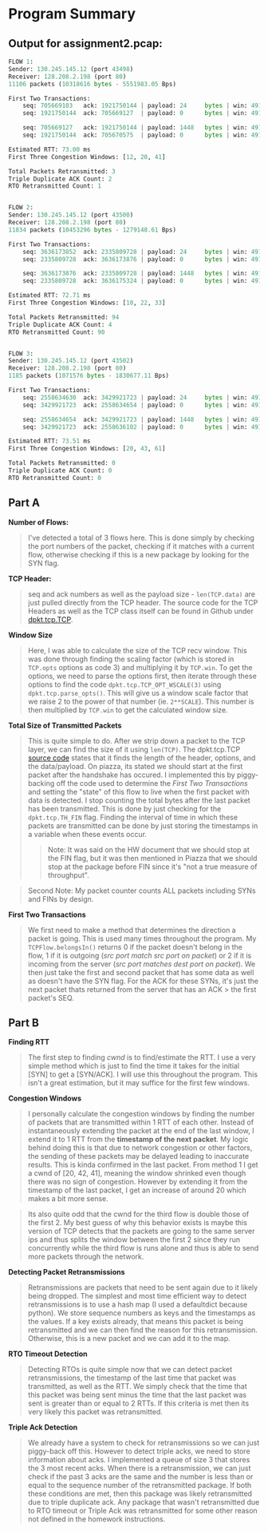 # Program Summary

## **Output for assignment2.pcap:**
```python
FLOW 1:
Sender: 130.245.145.12 (port 43498)
Receiver: 128.208.2.198 (port 80)
11106 packets (10318616 bytes - 5551983.05 Bps)

First Two Transactions:
	seq: 705669103   ack: 1921750144 | payload: 24     bytes | win: 49152 [PUSH/ACK]
	seq: 1921750144  ack: 705669127  | payload: 0      bytes | win: 49152 [ACK]

	seq: 705669127   ack: 1921750144 | payload: 1448   bytes | win: 49152 [ACK]
	seq: 1921750144  ack: 705670575  | payload: 0      bytes | win: 49152 [ACK]

Estimated RTT: 73.00 ms
First Three Congestion Windows: [12, 20, 41]

Total Packets Retransmitted: 3
Triple Duplicate ACK Count: 2
RTO Retransmitted Count: 1 


FLOW 2:
Sender: 130.245.145.12 (port 43500)
Receiver: 128.208.2.198 (port 80)
11834 packets (10453296 bytes - 1279148.61 Bps)

First Two Transactions:
	seq: 3636173852  ack: 2335809728 | payload: 24     bytes | win: 49152 [PUSH/ACK]
	seq: 2335809728  ack: 3636173876 | payload: 0      bytes | win: 49152 [ACK]

	seq: 3636173876  ack: 2335809728 | payload: 1448   bytes | win: 49152 [ACK]
	seq: 2335809728  ack: 3636175324 | payload: 0      bytes | win: 49152 [ACK]

Estimated RTT: 72.71 ms
First Three Congestion Windows: [10, 22, 33]

Total Packets Retransmitted: 94
Triple Duplicate ACK Count: 4
RTO Retransmitted Count: 90 


FLOW 3:
Sender: 130.245.145.12 (port 43502)
Receiver: 128.208.2.198 (port 80)
1185 packets (1071576 bytes - 1830677.11 Bps)

First Two Transactions:
	seq: 2558634630  ack: 3429921723 | payload: 24     bytes | win: 49152 [PUSH/ACK]
	seq: 3429921723  ack: 2558634654 | payload: 0      bytes | win: 49152 [ACK]

	seq: 2558634654  ack: 3429921723 | payload: 1448   bytes | win: 49152 [ACK]
	seq: 3429921723  ack: 2558636102 | payload: 0      bytes | win: 49152 [ACK]

Estimated RTT: 73.51 ms
First Three Congestion Windows: [20, 43, 61]

Total Packets Retransmitted: 0
Triple Duplicate ACK Count: 0
RTO Retransmitted Count: 0 
```

## Part A

**Number of Flows:**
> I've detected a total of 3 flows here. This is done simply by checking the port
numbers of the packet, checking if it matches with a current flow, otherwise 
checking if this is a new package by looking for the SYN flag.

**TCP Header:**
> seq and ack numbers as well as the payload size - `len(TCP.data)` are just pulled
directly from the TCP header. The source code for the TCP Headers as well as the
TCP class itself can be found in Github under
[dpkt.tcp.TCP](https://github.com/kbandla/dpkt/blob/master/dpkt/tcp.py).

**Window Size**
> Here, I was able to calculate the size of the TCP recv window. This was done
through finding the scaling factor (which is stored in `TCP.opts` options as code 3)
and multiplying it by `TCP.win`. To get the options, we need to parse the options
first, then iterate through these options to find the code
`dpkt.tcp.TCP_OPT_WSCALE(3)` using `dpkt.tcp.parse_opts()`. This will give us a 
window scale factor that we raise 2 to the power of that number (ie. `2**SCALE`). 
This number is then multiplied by `TCP.win` to get the calculated window size.

**Total Size of Transmitted Packets**
> This is quite simple to do. After we strip down a packet to the TCP layer, we can
find the size of it using `len(TCP)`. The dpkt.tcp.TCP
[source code](https://github.com/kbandla/dpkt/blob/master/dpkt/tcp.py) states that
it finds the length of the header, options, and the data/payload. On piazza, its
stated we should start at the first packet after the handshake has occured. I 
implemented this by piggy-backing off the code used to determine the *First Two 
Transactions* and setting the "state" of this flow to live when the first packet 
with data is detected. I stop counting the total bytes after the last packet has 
been transmitted. This is done by just checking for the `dpkt.tcp.TH_FIN` flag.
Finding the interval of time in which these packets are transmitted can be done by
just storing the timestamps in a variable when these events occur.
>> Note: It was said on the HW document that we should stop at the FIN flag, but it
was then mentioned in Piazza that we should stop at the package before FIN since
it's "not a true measure of throughput".

>Second Note: My packet counter counts ALL packets including SYNs and FINs by 
design.

**First Two Transactions**
> We first need to make a method that determines the direction a packet is going.
This is used many times throughout the program. My `TCPFlow.belongsIn()` returns 0
if the packet doesn't belong in the flow, 1 if it is outgoing (*src port match src
port on packet*) or 2 if it is incoming from the server (*src port matches dest 
port on packet*). We then just take the first and second packet that has some data
as well as doesn't have the SYN flag. For the ACK for these SYNs, it's just the
next packet thats returned from the server that has an ACK > the first packet's SEQ.

## Part B

**Finding RTT**
> The first step to finding *cwnd* is to find/estimate the RTT. I use a very simple
method which is just to find the time it takes for the initial [SYN] to get a
[SYN/ACK]. I will use this throughout the program. This isn't a great estimation,
but it may suffice for the first few windows.

**Congestion Windows**
> I personally calculate the congestion windows by finding the number of packets
that are transmitted within 1 RTT of each other. Instead of instantaneously
extending the packet at the end of the last window, I extend it to 1 RTT from the
**timestamp of the next packet**. My logic behind doing this is that due to network
congestion or other factors, the sending of these packets may be delayed leading to
inaccurate results. This is kinda confirmed in the last packet. From method 1 I get
a cwnd of [20, 42, 41], meaning the window shrinked even though there was no sign of
congestion. However by extending it from the timestamp of the last packet, I get an
increase of around 20 which makes a bit more sense.

> Its also quite odd that the cwnd for the third flow is double those of the first 2.
My best guess of why this behavior exists is maybe this version of TCP detects that
the packets are going to the same server ips and thus splits the window between the
first 2 since they run concurrently while the third flow is runs alone and thus is
able to send more packets through the network.

**Detecting Packet Retransmissions**
> Retransmissions are packets that need to be sent again due to it likely being
dropped. The simplest and most time efficient way to detect retransmissions is to use
a hash map (I used a defaultdict because python). We store sequence numbers as keys
and the timestamps as the values. If a key exists already, that means this packet is
being retransmitted and we can then find the reason for this retransmission.
Otherwise, this is a new packet and we can add it to the map.

**RTO Timeout Detection**
> Detecting RTOs is quite simple now that we can detect packet retransmissions, the
timestamp of the last time that packet was transmitted, as well as the RTT. We simply
check that the time that this packet was being sent minus the time that the last
packet was sent is greater than or equal to 2 RTTs. If this criteria is met then its
very likely this packet was retransmitted.

**Triple Ack Detection**
> We already have a system to check for retransmissions so we can just piggy-back off
this. However to detect triple acks, we need to store information about acks. I
implemented a queue of size 3 that stores the 3 most recent acks. When there is a
retransmission, we can just check if the past 3 acks are the same and the number is
less than or equal to the sequence number of the retransmitted package. If both these
conditions are met, then this package was likely retransmitted due to triple duplicate
ack. Any package that wasn't retransmitted due to RTO timeout or Triple Ack was
retransmitted for some other reason not defined in the homework instructions.